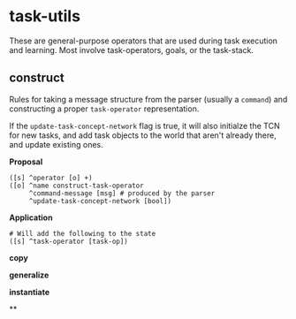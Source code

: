 # task-utils

These are general-purpose operators that are used during task execution and learning. 
Most involve task-operators, goals, or the task-stack. 



## construct

Rules for taking a message structure from the parser (usually a `command`) 
and constructing a proper `task-operator` representation. 

If the `update-task-concept-network` flag is true, it
will also initialze the TCN for new tasks, and add task objects to the 
world that aren't already there, and update existing ones.

**Proposal**
```
([s] ^operator [o] +)
([o] ^name construct-task-operator
     ^command-message [msg] # produced by the parser
     ^update-task-concept-network [bool]) 
```

**Application**
```
# Will add the following to the state
([s] ^task-operator [task-op])
```




**copy**

**generalize**

**instantiate**

**

